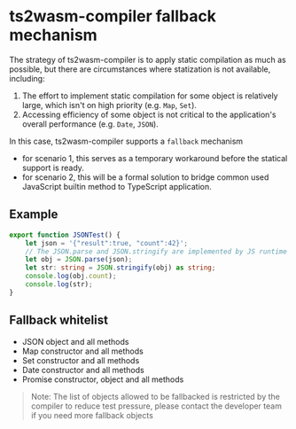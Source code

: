 # ts2wasm-compiler fallback mechanism

The strategy of ts2wasm-compiler is to apply static compilation as much as possible, but there are circumstances where statization is not available, including:

1. The effort to implement static compilation for some object is relatively large, which isn't on high priority (e.g. `Map`, `Set`).
2. Accessing efficiency of some object is not critical to the application's overall performance (e.g. `Date`, `JSON`).

In this case, ts2wasm-compiler supports a `fallback` mechanism
- for scenario 1, this serves as a temporary workaround before the statical support is ready.
- for scenario 2, this will be a formal solution to bridge common used JavaScript builtin method to TypeScript application.

## Example

``` TypeScript
export function JSONTest() {
    let json = '{"result":true, "count":42}';
    // The JSON.parse and JSON.stringify are implemented by JS runtime
    let obj = JSON.parse(json);
    let str: string = JSON.stringify(obj) as string;
    console.log(obj.count);
    console.log(str);
}
```

## Fallback whitelist
- JSON object and all methods
- Map constructor and all methods
- Set constructor and all methods
- Date constructor and all methods
- Promise constructor, object and all methods

> Note: The list of objects allowed to be fallbacked is restricted by the compiler to reduce test pressure, please contact the developer team if you need more fallback objects
